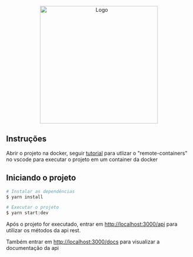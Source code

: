 <p align="center">
  <a href="https://github.com/luissantosjs" target="blank"><img src="https://inicie.digital/wp-content/uploads/2022/03/inicie_logo-03-2048x830.png" width="320" alt="Logo" /></a>
</p>


## Instruções

Abrir o projeto na docker, seguir [tutorial](https://code.visualstudio.com/docs/remote/containers-tutorial) para utlizar o "remote-containers" no vscode para executar o projeto em um container da docker

## Iniciando o projeto

```bash
# Instalar as dependências 
$ yarn install

# Executar o projeto 
$ yarn start:dev


```

Após o projeto for executado, entrar em [http://localhost:3000/api](http://localhost:3000/api) para utilizar os métodos da api rest.

Também entrar em [http://localhost:3000/docs](http://localhost:3000/docs) para visualizar a documentação da api

